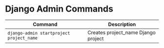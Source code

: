 # Django Admin Commands
|Command| Description|
|-------|------------|
|`django-admin startproject project_name`  | Creates project_name Django project|
